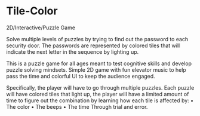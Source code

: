 # Tile-Color
2D/Interactive/Puzzle Game

Solve multiple levels of puzzles by trying to find out the password to each security door.  The passwords are represented by colored tiles that will indicate the next letter in the sequence by lighting up.  

This is a puzzle game for all ages meant to test cognitive skills and develop puzzle solving mindsets.  Simple 2D game with fun elevator music to help pass the time and colorful UI to keep the audience engaged.

Specifically, the player will have to go through multiple puzzles.  Each puzzle will have colored tiles that light up, the player will have a limited amount of time to figure out the combination by learning how each tile is affected by:
•	The color
•	The beeps
•	The time
Through trial and error.
